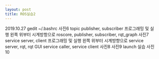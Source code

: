 ```yaml
---
layout: post
title: ROS실습2
---
```


2019.10.27
gedit ~/.bashrc
 사진6
 topic publisher, subscriber 프로그래밍 및 실행
왼쪽 위부터 시계방항으로 roscore, publisher, subscriber, rqt_graph
사진7
service server, client 프로그래밍 및 실행
왼쪽 위부터 시계방향으로 service server, rqt, rqt GUI service caller, service client
사진8
사진9
 launch 실습
사진10
